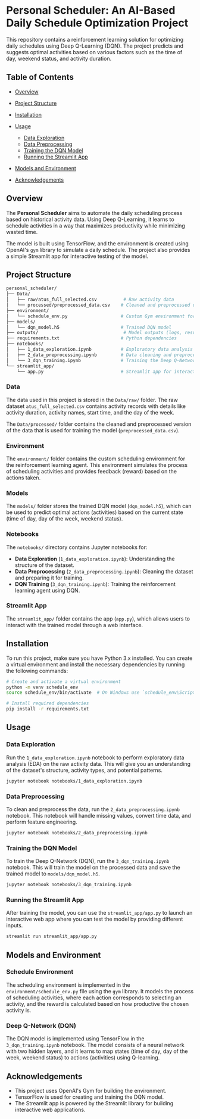 # Personal Scheduler: An AI-Based Daily Schedule Optimization Project

This repository contains a reinforcement learning solution for optimizing daily schedules using Deep Q-Learning (DQN). The project predicts and suggests optimal activities based on various factors such as the time of day, weekend status, and activity duration.

## Table of Contents

* [Overview](#overview)
* [Project Structure](#project-structure)
* [Installation](#installation)
* [Usage](#usage)

  * [Data Exploration](#data-exploration)
  * [Data Preprocessing](#data-preprocessing)
  * [Training the DQN Model](#training-the-dqn-model)
  * [Running the Streamlit App](#running-the-streamlit-app)
* [Models and Environment](#models-and-environment)
* [Acknowledgements](#acknowledgements)

## Overview

The **Personal Scheduler** aims to automate the daily scheduling process based on historical activity data. Using Deep Q-Learning, it learns to schedule activities in a way that maximizes productivity while minimizing wasted time.

The model is built using TensorFlow, and the environment is created using OpenAI's `gym` library to simulate a daily schedule. The project also provides a simple Streamlit app for interactive testing of the model.

## Project Structure

```bash
personal_scheduler/
├── Data/
│   ├── raw/atus_full_selected.csv          # Raw activity data
│   └── processed/preprocessed_data.csv    # Cleaned and preprocessed data
├── environment/
│   └── schedule_env.py                    # Custom Gym environment for scheduling
├── models/
│   └── dqn_model.h5                       # Trained DQN model
├── outputs/                                # Model outputs (logs, results)
├── requirements.txt                       # Python dependencies
├── notebooks/
│   ├── 1_data_exploration.ipynb           # Exploratory data analysis (EDA)
│   ├── 2_data_preprocessing.ipynb         # Data cleaning and preprocessing
│   └── 3_dqn_training.ipynb               # Training the Deep Q-Network
└── streamlit_app/
    └── app.py                             # Streamlit app for interactive testing
```

### Data

The data used in this project is stored in the `Data/raw/` folder. The raw dataset `atus_full_selected.csv` contains activity records with details like activity duration, activity names, start time, and the day of the week.

The `Data/processed/` folder contains the cleaned and preprocessed version of the data that is used for training the model (`preprocessed_data.csv`).

### Environment

The `environment/` folder contains the custom scheduling environment for the reinforcement learning agent. This environment simulates the process of scheduling activities and provides feedback (reward) based on the actions taken.

### Models

The `models/` folder stores the trained DQN model (`dqn_model.h5`), which can be used to predict optimal actions (activities) based on the current state (time of day, day of the week, weekend status).

### Notebooks

The `notebooks/` directory contains Jupyter notebooks for:

* **Data Exploration** (`1_data_exploration.ipynb`): Understanding the structure of the dataset.
* **Data Preprocessing** (`2_data_preprocessing.ipynb`): Cleaning the dataset and preparing it for training.
* **DQN Training** (`3_dqn_training.ipynb`): Training the reinforcement learning agent using DQN.

### Streamlit App

The `streamlit_app/` folder contains the app (`app.py`), which allows users to interact with the trained model through a web interface.

## Installation

To run this project, make sure you have Python 3.x installed. You can create a virtual environment and install the necessary dependencies by running the following commands:

```bash
# Create and activate a virtual environment
python -m venv schedule_env
source schedule_env/bin/activate  # On Windows use `schedule_env\Scripts\activate`

# Install required dependencies
pip install -r requirements.txt
```

## Usage

### Data Exploration

Run the `1_data_exploration.ipynb` notebook to perform exploratory data analysis (EDA) on the raw activity data. This will give you an understanding of the dataset's structure, activity types, and potential patterns.

```bash
jupyter notebook notebooks/1_data_exploration.ipynb
```

### Data Preprocessing

To clean and preprocess the data, run the `2_data_preprocessing.ipynb` notebook. This notebook will handle missing values, convert time data, and perform feature engineering.

```bash
jupyter notebook notebooks/2_data_preprocessing.ipynb
```

### Training the DQN Model

To train the Deep Q-Network (DQN), run the `3_dqn_training.ipynb` notebook. This will train the model on the processed data and save the trained model to `models/dqn_model.h5`.

```bash
jupyter notebook notebooks/3_dqn_training.ipynb
```

### Running the Streamlit App

After training the model, you can use the `streamlit_app/app.py` to launch an interactive web app where you can test the model by providing different inputs.

```bash
streamlit run streamlit_app/app.py
```

## Models and Environment

### Schedule Environment

The scheduling environment is implemented in the `environment/schedule_env.py` file using the `gym` library. It models the process of scheduling activities, where each action corresponds to selecting an activity, and the reward is calculated based on how productive the chosen activity is.

### Deep Q-Network (DQN)

The DQN model is implemented using TensorFlow in the `3_dqn_training.ipynb` notebook. The model consists of a neural network with two hidden layers, and it learns to map states (time of day, day of the week, weekend status) to actions (activities) using Q-learning.

## Acknowledgements

* This project uses OpenAI's Gym for building the environment.
* TensorFlow is used for creating and training the DQN model.
* The Streamlit app is powered by the Streamlit library for building interactive web applications.
